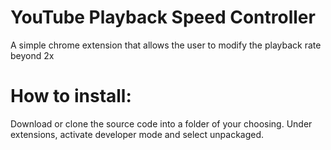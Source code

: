 # YouTube Playback Speed Controller
 A simple chrome extension that allows the user to modify the playback rate beyond 2x

# How to install:
Download or clone the source code into a folder of your choosing.
Under extensions, activate developer mode and select unpackaged.
